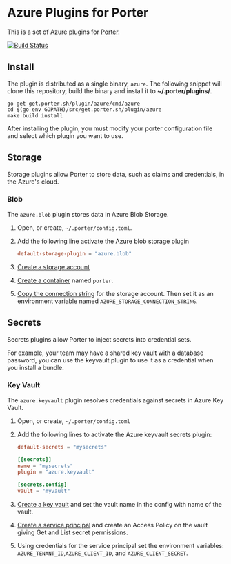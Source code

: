 # Azure Plugins for Porter

This is a set of Azure plugins for [Porter](https://github.com/deislabs/porter).
 
[![Build Status](https://dev.azure.com/deislabs/porter/_apis/build/status/porter-azure-plugins?branchName=master)](https://dev.azure.com/deislabs/porter/_build/latest?definitionId=26&branchName=master)

## Install

The plugin is distributed as a single binary, `azure`. The following snippet will clone this repository, build the binary
and install it to **~/.porter/plugins/**.

```
go get get.porter.sh/plugin/azure/cmd/azure
cd $(go env GOPATH)/src/get.porter.sh/plugin/azure
make build install
```

After installing the plugin, you must modify your porter configuration file and select which plugin you want to use.

## Storage

Storage plugins allow Porter to store data, such as claims and credentials, in the Azure's cloud.

### Blob

The `azure.blob` plugin stores data in Azure Blob Storage. 

1. Open, or create, `~/.porter/config.toml`.
1. Add the following line activate the Azure blob storage plugin

    ```toml
    default-storage-plugin = "azure.blob"
    ```

1. [Create a storage account][account]
1. [Create a container][container] named `porter`.
1. [Copy the connection string][connstring] for the storage account. Then set it as an environment variable named 
    `AZURE_STORAGE_CONNECTION_STRING`.

## Secrets

Secrets plugins allow Porter to inject secrets into credential sets.

For example, your team may have a shared key vault with a database password, you can use the keyvault plugin
to use it as a credential when you install a bundle.

### Key Vault

The `azure.keyvault` plugin resolves credentials against secrets in Azure Key Vault.

1. Open, or create, `~/.porter/config.toml`
1. Add the following lines to activate the Azure keyvault secrets plugin:

    ```toml
    default-secrets = "mysecrets"
    
    [[secrets]]
    name = "mysecrets"
    plugin = "azure.keyvault"
    
    [secrets.config]
    vault = "myvault"
    ```
1. [Create a key vault][keyvault] and set the vault name in the config with name of the vault.
1. [Create a service principal][sp] and create an Access Policy on the vault giving Get and List secret permissions.
1. Using credentials for the service principal set the environment variables: `AZURE_TENANT_ID`,`AZURE_CLIENT_ID`,  and `AZURE_CLIENT_SECRET`.

[account]: https://docs.microsoft.com/en-us/azure/storage/common/storage-quickstart-create-account?tabs=azure-portal
[container]: https://docs.microsoft.com/en-us/azure/storage/blobs/storage-quickstart-blobs-portal#create-a-container
[connstring]: https://docs.microsoft.com/en-us/azure/storage/common/storage-configure-connection-string?toc=%2fazure%2fstorage%2fblobs%2ftoc.json#view-and-copy-a-connection-string
[keyvault]: https://docs.microsoft.com/en-us/azure/key-vault/quick-create-portal#create-a-vault
[sp]: https://docs.microsoft.com/en-us/azure/active-directory/develop/howto-create-service-principal-portal